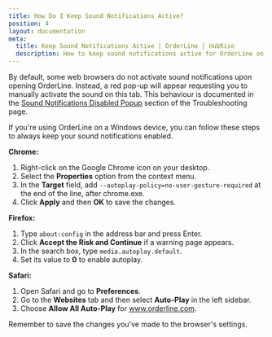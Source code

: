 ```yaml
---
title: How Do I Keep Sound Notifications Active?
position: 4
layout: documentation
meta:
  title: Keep Sound Notifications Active | OrderLine | HubRise
  description: How to keep sound notifications active for OrderLine on your desktop browser.
---
```


By default, some web browsers do not activate sound notifications upon opening OrderLine. Instead, a red pop-up will appear requesting you to manually activate the sound on this tab. This behaviour is documented in the [Sound Notifications Disabled Popup](/apps/orderline/troubleshooting/#sound-notifications-disabled-popup) section of the Troubleshooting page.

If you're using OrderLine on a Windows device, you can follow these steps to always keep your sound notifications enabled.

**Chrome:**

1. Right-click on the Google Chrome icon on your desktop.
2. Select the **Properties** option from the context menu.
3. In the **Target** field, add `--autoplay-policy=no-user-gesture-required` at the end of the line, after chrome.exe.
4. Click **Apply** and then **OK** to save the changes.

**Firefox:**

1. Type `about:config` in the address bar and press Enter.
2. Click **Accept the Risk and Continue** if a warning page appears.
3. In the search box, type `media.autoplay.default`.
4. Set its value to **0** to enable autoplay.

**Safari:**

1. Open Safari and go to **Preferences**.
2. Go to the **Websites** tab and then select **Auto-Play** in the left sidebar.
3. Choose **Allow All Auto-Play** for www.orderline.com.

Remember to save the changes you've made to the browser's settings.

